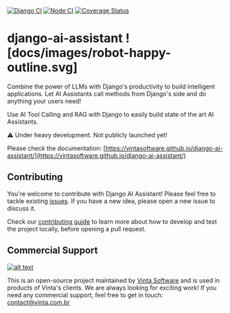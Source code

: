 [![Django CI](https://github.com/vintasoftware/django-ai-assistant/actions/workflows/django.yml/badge.svg)](https://github.com/vintasoftware/django-ai-assistant/actions/workflows/django.yml)
[![Node CI](https://github.com/vintasoftware/django-ai-assistant/actions/workflows/node.yml/badge.svg)](https://github.com/vintasoftware/django-ai-assistant/actions/workflows/node.yml)
[![Coverage Status](https://coveralls.io/repos/github/vintasoftware/django-ai-assistant/badge.svg?branch=main)](https://coveralls.io/github/vintasoftware/django-ai-assistant?branch=main)

# django-ai-assistant ![docs/images/robot-happy-outline.svg]

Combine the power of LLMs with Django's productivity to build intelligent applications.
Let AI Assistants call methods from Django's side and do anything your users need!

Use AI Tool Calling and RAG with Django to easily build state of the art AI Assistants.

⚠️ Under heavy development. Not publicly launched yet!

Please check the documentation: [https://vintasoftware.github.io/django-ai-assistant/](https://vintasoftware.github.io/django-ai-assistant/)

## Contributing

You're welcome to contribute with Django AI Assistant! Please feel free to tackle existing [issues](https://github.com/vintasoftware/django-ai-assistant/issues). If you have a new idea, please open a new issue to discuss it.

Check our [contributing guide](CONTRIBUTING.md) to learn more about how to develop and test the project locally, before opening a pull request.

## Commercial Support

[![alt text](https://avatars2.githubusercontent.com/u/5529080?s=80&v=4 "Vinta Logo")](https://www.vintasoftware.com/)

This is an open-source project maintained by [Vinta Software](https://www.vinta.com.br/) and is used in products of Vinta's clients. We are always looking for exciting work! If you need any commercial support, feel free to get in touch: contact@vinta.com.br
